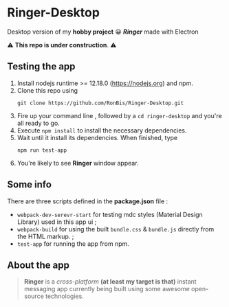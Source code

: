 # Ringer-Desktop
Desktop version of my __hobby project__ :grinning:  __*Ringer*__ made with Electron

:warning: **This repo is under construction**. :warning:

## Testing the app 
1. Install nodejs runtime >= 12.18.0 (https://nodejs.org) and npm.
2. Clone this repo using
    ```
    git clone https://github.com/RonBis/Ringer-Desktop.git
    ```
3. Fire up your command line , followed by a `cd ringer-desktop` and you're all ready to go.
4. Execute `npm install` to install the necessary dependencies.
5. Wait until it install its dependencies. When finished, type 
    ```
    npm run test-app
    ```
6. You're likely to see __Ringer__ window appear.

## Some info
There are three scripts defined in the __package.json__ file : 
*   `webpack-dev-serevr-start` for testing mdc styles (Material Design Library) used in this app ui ; 
*   `webpack-build` for using the built `bundle.css` & `bundle.js` directly from the HTML markup. ; 
*   `test-app` for running the app from npm.

## About the app
>**Ringer** is a *cross-platform* **(at least my target is that)** instant messaging app currently being built using some awesome open-source technologies.

<!-- ## How can you contribute ?
I am a newbie in web development and have a great passion for exploring new technologies. So if anyone have any interest in my hobby project, you're welcome. Feel free to contact me on  -->